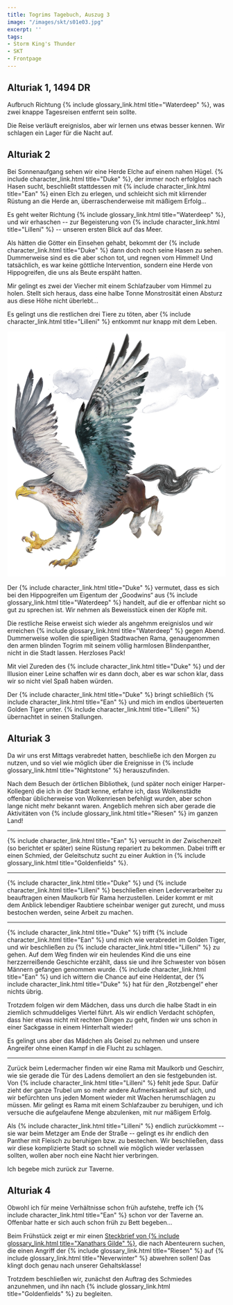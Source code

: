 ```yaml
---
title: Togrims Tagebuch, Auszug 3
image: "/images/skt/s01e03.jpg"
excerpt: ''
tags:
- Storm King's Thunder
- SKT
- Frontpage
---
```


## Alturiak 1, 1494 DR

Aufbruch Richtung {% include glossary_link.html title="Waterdeep" %},
was zwei knappe Tagesreisen entfernt sein sollte.

Die Reise verläuft ereignislos, aber wir lernen uns etwas besser kennen. Wir
schlagen ein Lager für die Nacht auf.


## Alturiak 2

Bei Sonnenaufgang sehen wir eine Herde Elche auf einem nahen Hügel. {% include character_link.html title="Duke" %}, der
immer noch erfolglos nach Hasen sucht, beschließt stattdessen mit {% include character_link.html title="Ean" %} einen Elch
zu erlegen, und schleicht sich mit klirrender Rüstung an die Herde an,
überraschenderweise mit mäßigem Erfolg…

Es geht weiter Richtung {% include glossary_link.html title="Waterdeep" %}, und wir erhaschen -- zur Begeisterung von {% include character_link.html title="Lilleni" %} -- unseren ersten Blick auf das Meer.

Als hätten die Götter ein Einsehen gehabt, bekommt der {% include character_link.html title="Duke" %} dann doch noch seine
Hasen zu sehen. Dummerweise sind es die aber schon tot, und regnen vom Himmel!
Und tatsächlich, es war keine göttliche Intervention, sondern eine Herde von
Hippogreifen, die uns als Beute erspäht hatten.

Mir gelingt es zwei der Viecher mit einem Schlafzauber vom Himmel zu holen.
Stellt sich heraus, dass eine halbe Tonne Monstrosität einen Absturz aus diese
Höhe nicht überlebt...

Es gelingt uns die restlichen drei Tiere zu töten, aber {% include character_link.html title="Lilleni" %} entkommt nur
knapp mit dem Leben.

<img src='/images/skt/Hippogriff-5e.png' class="auto" />

Der {% include character_link.html title="Duke" %} vermutet, dass es sich bei den Hippogreifen um Eigentum der „Goodwins“
aus {% include glossary_link.html title="Waterdeep" %} handelt, auf die er offenbar nicht so gut zu sprechen ist. Wir
nehmen als Beweisstück einen der Köpfe mit.

Die restliche Reise erweist sich wieder als angehmm ereignislos und wir erreichen
{% include glossary_link.html title="Waterdeep" %} gegen Abend. Dummerweise wollen die spießigen Stadtwachen Rama,
genaugenommen den armen blinden Togrim mit seinem völlig harmlosen
Blindenpanther, nicht in die Stadt lassen. Herzloses Pack!

Mit viel Zureden des {% include character_link.html title="Duke" %} und der Illusion einer Leine schaffen wir es dann
doch, aber es war schon klar, dass wir so nicht viel Spaß haben würden.

Der {% include character_link.html title="Duke" %} bringt schließlich {% include character_link.html title="Ean" %} und mich im endlos überteuerten Golden Tiger unter. {% include character_link.html title="Lilleni" %} übernachtet in seinen
Stallungen.

## Alturiak 3

Da wir uns erst Mittags verabredet hatten, beschließe ich den Morgen zu nutzen,
und so viel wie möglich über die Ereignisse in {% include glossary_link.html title="Nightstone" %} herauszufinden.

Nach dem Besuch der örtlichen Bibliothek, (und später noch einiger
Harper-Kollegen) die ich in der Stadt kenne, erfahre ich, dass Wolkenstädte
offenbar üblicherweise von Wolkenriesen befehligt wurden, aber schon lange nicht
mehr bekannt waren. Angeblich mehren sich aber gerade die Aktivitäten von {% include glossary_link.html title="Riesen" %}
im ganzen Land!

---

{% include character_link.html title="Ean" %} versucht in der Zwischenzeit (so berichtet er später) seine Rüstung
repariert zu bekommen. Dabei trifft er einen Schmied, der Geleitschutz sucht
zu einer Auktion in {% include glossary_link.html title="Goldenfields" %}.

---

{% include character_link.html title="Duke" %} und {% include character_link.html title="Lilleni" %} beschließen einen Lederverarbeiter zu beauftragen einen
Maulkorb für Rama herzustellen. Leider kommt er mit dem Anblick lebendiger
Raubtiere scheinbar weniger gut zurecht, und muss bestochen werden, seine
Arbeit zu machen.

---

{% include character_link.html title="Duke" %} trifft {% include character_link.html title="Ean" %} und mich wie verabredet im Golden Tiger, und wir beschließen zu
{% include character_link.html title="Lilleni" %} zu gehen. Auf dem Weg finden wir ein heulendes Kind die uns eine
herzzerreißende Geschichte erzählt, dass sie und ihre Schwester von bösen
Männern gefangen genommen wurde. {% include character_link.html title="Ean" %} und ich wittern die Chance auf eine
Heldentat, der {% include character_link.html title="Duke" %} hat für den „Rotzbengel“ eher nichts übrig.

Trotzdem folgen wir dem Mädchen, dass uns durch die halbe Stadt in ein ziemlich
schmuddeliges Viertel führt. Als wir endlich Verdacht schöpfen, dass hier etwas
nicht mit rechten Dingen zu geht, finden wir uns schon in einer Sackgasse in
einem Hinterhalt wieder!

Es gelingt uns aber das Mädchen als Geisel zu nehmen und unsere Angreifer ohne
einen Kampf in die Flucht zu schlagen.

---

Zurück beim Ledermacher finden wir eine Rama mit Maulkorb und Geschirr, wie sie
gerade die Tür des Ladens demoliert an den sie festgebunden ist. Von {% include character_link.html title="Lilleni" %} fehlt jede Spur. Dafür zieht der ganze Trubel um so mehr andere Aufmerksamkeit
auf sich, und wir befürchten uns jeden Moment wieder mit Wachen herumschlagen zu
müssen. Mir gelingt es Rama mit einem Schlafzauber zu beruhigen, und ich
versuche die aufgelaufene Menge abzulenken, mit nur mäßigem Erfolg.

Als {% include character_link.html title="Lilleni" %} endlich zurückkommt -- sie war beim Metzger am Ende der Straße --
gelingt es ihr endlich den Panther mit Fleisch zu beruhigen bzw. zu bestechen. Wir
beschließen, dass wir diese komplizierte Stadt so schnell wie möglich wieder
verlassen sollten, wollen aber noch eine Nacht hier verbringen.

Ich begebe mich zurück zur Taverne.

## Alturiak 4

Obwohl ich für meine Verhältnisse schon früh aufstehe, treffe ich {% include character_link.html title="Ean" %} schon vor
der Taverne an. Offenbar hatte er sich auch schon früh zu Bett begeben...

Beim Frühstück zeigt er mir einen [Steckbrief von {% include glossary_link.html title="Xanathars Gilde" %}](/images/skt/xanathars_brief_giants_bargain.pdf), die
nach Abenteurern suchen, die einen Angriff der {% include glossary_link.html title="Riesen" %} auf {% include glossary_link.html title="Neverwinter" %} abwehren
sollen! Das klingt doch genau nach unserer Gehaltsklasse!

Trotzdem beschließen wir, zunächst den Auftrag des Schmiedes anzunehmen, und ihn
nach {% include glossary_link.html title="Goldenfields" %} zu begleiten.
